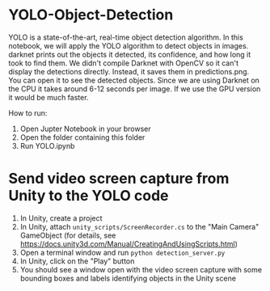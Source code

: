 # YOLO-Object-Detection
YOLO is a state-of-the-art, real-time object detection algorithm. In this notebook, we will apply the YOLO algorithm to detect objects in images.
darknet prints out the objects it detected, its confidence, and how long it took to find them. We didn't compile Darknet with OpenCV so it can't display the detections directly. Instead, it saves them in predictions.png. You can open it to see the detected objects. Since we are using Darknet on the CPU it takes around 6-12 seconds per image. If we use the GPU version it would be much faster.


How to run:

1. Open Jupter Notebook in your browser
2. Open the folder containing this folder
3. Run YOLO.ipynb

# Send video screen capture from Unity to the YOLO code

1. In Unity, create a project
2. In Unity, attach `unity_scripts/ScreenRecorder.cs` to the "Main Camera" GameObject (for details, see https://docs.unity3d.com/Manual/CreatingAndUsingScripts.html)
3. Open a terminal window and run `python detection_server.py`
4. In Unity, click on the "Play" button
5. You should see a window open with the video screen capture with some bounding boxes and labels identifying objects in the Unity scene